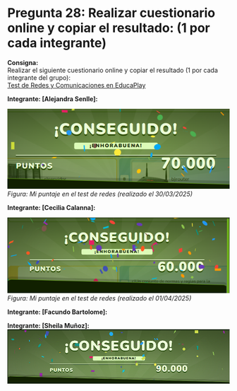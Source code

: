 # Pregunta 28: Realizar cuestionario online y copiar el resultado: (1 por cada integrante)

**Consigna:**  
Realizar el siguiente cuestionario online y copiar el resultado (1 por cada integrante del grupo):  
[Test de Redes y Comunicaciones en EducaPlay](https://es.educaplay.com/es/recursoseducativos/706834/test_de_redes_y_comunicaciones.htm)

**Integrante: [Alejandra Senlle]:**  

![Resultado del cuestionario](assets/resultado-senlle.png)  
*Figura: Mi puntaje en el test de redes (realizado el 30/03/2025)*


**Integrante: [Cecilia Calanna]:** 

![Resultado del cuestionario](assets/resultado-calanna.png)  
*Figura: Mi puntaje en el test de redes (realizado el 01/04/2025)*

**Integrante: [Facundo Bartolome]:** 

**Integrante: [Sheila Muñoz]:**
*![Resultado del cuestionario](assets/resultado-munoz.png)* 
